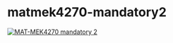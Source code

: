 # matmek4270-mandatory2

[![MAT-MEK4270 mandatory 2](https://github.com/Jonnyigeh/matmek4270-mandatory2/actions/workflows/main.yml/badge.svg)](https://github.com/Jonnyigeh/matmek4270-mandatory2/actions/workflows/main.yml)
